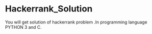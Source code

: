 # Hackerrank_Solution
You will get solution of hackerrank problem .In programming language PYTHON 3 and C.
